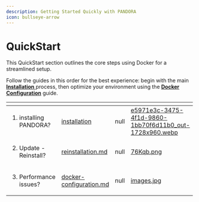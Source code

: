 ```yaml
---
description: Getting Started Quickly with PANDORA
icon: bullseye-arrow
---
```


# QuickStart

&#x20;This QuickStart section outlines the core steps using Docker for a streamlined setup.

Follow the guides in this order for the best experience: begin with the main [**Installation** ](installation/)process, then optimize your environment using the [**Docker Configuration**](installation/docker-configuration.md) guide.

<table data-view="cards"><thead><tr><th></th><th data-type="content-ref"></th><th data-type="number"></th><th data-hidden data-card-cover data-type="files"></th></tr></thead><tbody><tr><td><ol><li>installing PANDORA?</li></ol></td><td><a href="installation/">installation</a></td><td>null</td><td><a href="../../.gitbook/assets/e5971e3c-3475-4f1d-9860-1bb70f6d11b0_out-1728x960.webp">e5971e3c-3475-4f1d-9860-1bb70f6d11b0_out-1728x960.webp</a></td></tr><tr><td><ol start="2"><li>Update - Reinstall?</li></ol></td><td><a href="reinstallation.md">reinstallation.md</a></td><td>null</td><td><a href="../../.gitbook/assets/76Kqb.png">76Kqb.png</a></td></tr><tr><td><ol start="3"><li>Performance issues?</li></ol></td><td><a href="installation/docker-configuration.md">docker-configuration.md</a></td><td>null</td><td><a href="../../.gitbook/assets/images.jpg">images.jpg</a></td></tr></tbody></table>
